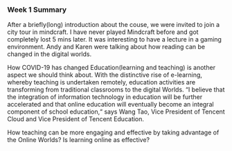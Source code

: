 ### Week 1 Summary

After a briefly(long) introduction about the couse, we were invited to join a city tour in mindcraft. I have never played Mindcraft before and got completely lost 5 mins later. It was interesting to have a lecture in a gaming environment. Andy and Karen were talking about how reading can be changed in the digital worlds.

How COVID-19 has changed Education(learning and teaching) is another aspect we should think about. With the distinctive rise of e-learning, whereby teaching is undertaken remotely, education activities are transforming from traditional classrooms to the digital Worlds. “I believe that the integration of information technology in education will be further accelerated and that online education will eventually become an integral component of school education,“ says Wang Tao, Vice President of Tencent Cloud and Vice President of Tencent Education.

How teaching can be more engaging and effective by taking advantage of the Online Worlds?
Is learning online as effective?
